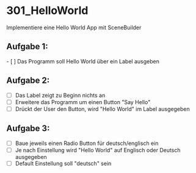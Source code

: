 # 301_HelloWorld

Implementiere eine Hello World App mit SceneBuilder

## Aufgabe 1:
- [ ] Das Programm soll Hello World über ein Label ausgeben

## Aufgabe 2:
- [ ] Das Label zeigt zu Beginn nichts an
- [ ] Erweitere das Programm um einen Button "Say Hello"
- [ ] Drückt der User den Button, wird "Hello World" im Label ausgegeben

## Aufgabe 3:
- [ ] Baue jeweils einen Radio Button für deutsch/englisch ein
- [ ] Je nach Einstellung wird "Hello World" auf Englisch oder Deutsch ausgegeben
- [ ] Default Einstellung soll "deutsch" sein
